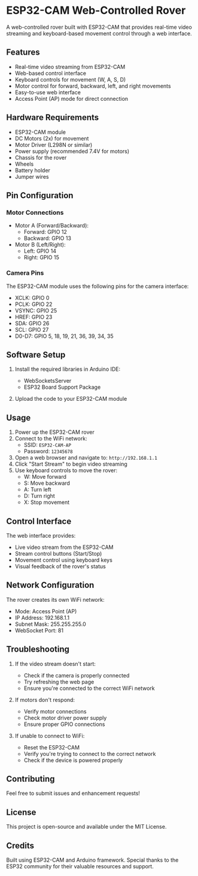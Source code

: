 # ESP32-CAM Web-Controlled Rover

A web-controlled rover built with ESP32-CAM that provides real-time video streaming and keyboard-based movement control through a web interface.

## Features

- Real-time video streaming from ESP32-CAM
- Web-based control interface
- Keyboard controls for movement (W, A, S, D)
- Motor control for forward, backward, left, and right movements
- Easy-to-use web interface
- Access Point (AP) mode for direct connection

## Hardware Requirements

- ESP32-CAM module
- DC Motors (2x) for movement
- Motor Driver (L298N or similar)
- Power supply (recommended 7.4V for motors)
- Chassis for the rover
- Wheels
- Battery holder
- Jumper wires

## Pin Configuration

### Motor Connections
- Motor A (Forward/Backward):
  - Forward: GPIO 12
  - Backward: GPIO 13
- Motor B (Left/Right):
  - Left: GPIO 14
  - Right: GPIO 15

### Camera Pins
The ESP32-CAM module uses the following pins for the camera interface:
- XCLK: GPIO 0
- PCLK: GPIO 22
- VSYNC: GPIO 25
- HREF: GPIO 23
- SDA: GPIO 26
- SCL: GPIO 27
- D0-D7: GPIO 5, 18, 19, 21, 36, 39, 34, 35

## Software Setup

1. Install the required libraries in Arduino IDE:
   - WebSocketsServer
   - ESP32 Board Support Package

2. Upload the code to your ESP32-CAM module

## Usage

1. Power up the ESP32-CAM rover
2. Connect to the WiFi network:
   - SSID: `ESP32-CAM-AP`
   - Password: `12345678`
3. Open a web browser and navigate to: `http://192.168.1.1`
4. Click "Start Stream" to begin video streaming
5. Use keyboard controls to move the rover:
   - W: Move forward
   - S: Move backward
   - A: Turn left
   - D: Turn right
   - X: Stop movement

## Control Interface

The web interface provides:
- Live video stream from the ESP32-CAM
- Stream control buttons (Start/Stop)
- Movement control using keyboard keys
- Visual feedback of the rover's status

## Network Configuration

The rover creates its own WiFi network:
- Mode: Access Point (AP)
- IP Address: 192.168.1.1
- Subnet Mask: 255.255.255.0
- WebSocket Port: 81



## Troubleshooting

1. If the video stream doesn't start:
   - Check if the camera is properly connected
   - Try refreshing the web page
   - Ensure you're connected to the correct WiFi network

2. If motors don't respond:
   - Verify motor connections
   - Check motor driver power supply
   - Ensure proper GPIO connections

3. If unable to connect to WiFi:
   - Reset the ESP32-CAM
   - Verify you're trying to connect to the correct network
   - Check if the device is powered properly

## Contributing

Feel free to submit issues and enhancement requests!

## License

This project is open-source and available under the MIT License.

## Credits

Built using ESP32-CAM and Arduino framework. Special thanks to the ESP32 community for their valuable resources and support.
